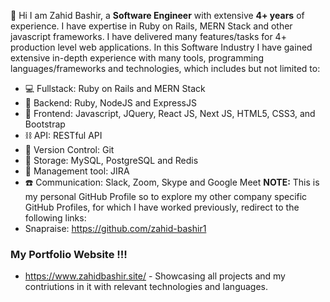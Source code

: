 👋 Hi I am Zahid Bashir, a **Software Engineer** with extensive **4+ years** of experience. I have expertise in Ruby on Rails, MERN Stack and other javascript frameworks. I have delivered many features/tasks for 4+ production level web applications.
In this Software Industry I have gained extensive in-depth experience with many tools, programming languages/frameworks and technologies, which includes but not limited to:
- 💻 Fullstack: Ruby on Rails and MERN Stack
- 🤖 Backend: Ruby, NodeJS and ExpressJS
- 🎨 Frontend: Javascript, JQuery, React JS, Next JS, HTML5, CSS3, and Bootstrap
- ⛓️ API: RESTful API
- 🔗 Version Control: Git
- 💾 Storage: MySQL, PostgreSQL and Redis
- 🔭 Management tool: JIRA
- ☎️ Communication: Slack, Zoom, Skype and Google Meet
**NOTE:**
This is my personal GitHub Profile so to explore my other company specific GitHub Profiles, for which I have worked previously, redirect to the following links:
- Snapraise: https://github.com/zahid-bashir1

### My Portfolio Website !!!
- https://www.zahidbashir.site/ -  Showcasing all projects and my contriutions in it with relevant technologies and languages.
